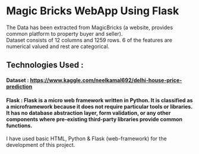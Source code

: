 # Magic Bricks WebApp Using Flask
The Data has been extracted from MagicBricks (a website, provides common platform to property buyer and seller).\
Dataset consists of 12 columns and 1259 rows. 
6 of the features are numerical valued and rest are categorical.

## Technologies Used :
#### Dataset : https://www.kaggle.com/neelkamal692/delhi-house-price-prediction
#### Flask : Flask is a micro web framework written in Python. It is classified as a microframework because it does not require particular tools or libraries. It has no database abstraction layer, form validation, or any other components where pre-existing third-party libraries provide common functions.

I have used basic HTML, Python & Flask (web-framework) for the development of this project.
